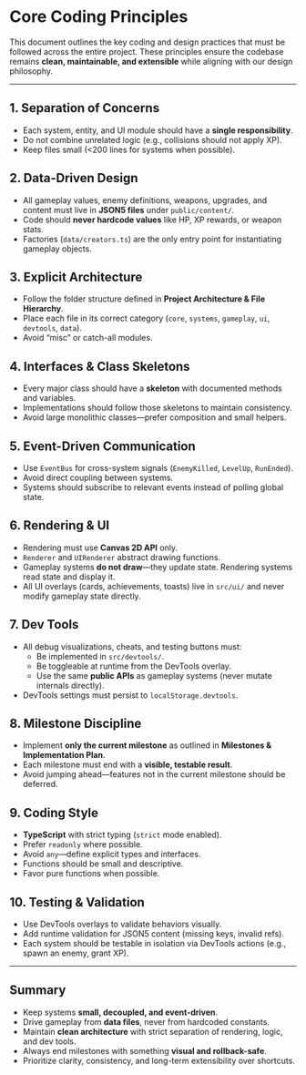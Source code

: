 # Core Coding Principles

This document outlines the key coding and design practices that must be followed across the entire project. These principles ensure the codebase remains **clean, maintainable, and extensible** while aligning with our design philosophy.

---

## 1. Separation of Concerns
- Each system, entity, and UI module should have a **single responsibility**.
- Do not combine unrelated logic (e.g., collisions should not apply XP).
- Keep files small (<200 lines for systems when possible).

## 2. Data-Driven Design
- All gameplay values, enemy definitions, weapons, upgrades, and content must live in **JSON5 files** under `public/content/`.
- Code should **never hardcode values** like HP, XP rewards, or weapon stats.
- Factories (`data/creators.ts`) are the only entry point for instantiating gameplay objects.

## 3. Explicit Architecture
- Follow the folder structure defined in **Project Architecture & File Hierarchy**.
- Place each file in its correct category (`core`, `systems`, `gameplay`, `ui`, `devtools`, `data`).
- Avoid “misc” or catch-all modules.

## 4. Interfaces & Class Skeletons
- Every major class should have a **skeleton** with documented methods and variables.
- Implementations should follow those skeletons to maintain consistency.
- Avoid large monolithic classes—prefer composition and small helpers.

## 5. Event-Driven Communication
- Use `EventBus` for cross-system signals (`EnemyKilled`, `LevelUp`, `RunEnded`).
- Avoid direct coupling between systems.
- Systems should subscribe to relevant events instead of polling global state.

## 6. Rendering & UI
- Rendering must use **Canvas 2D API** only.
- `Renderer` and `UIRenderer` abstract drawing functions.
- Gameplay systems **do not draw**—they update state. Rendering systems read state and display it.
- All UI overlays (cards, achievements, toasts) live in `src/ui/` and never modify gameplay state directly.

## 7. Dev Tools
- All debug visualizations, cheats, and testing buttons must:
  - Be implemented in `src/devtools/`.
  - Be toggleable at runtime from the DevTools overlay.
  - Use the same **public APIs** as gameplay systems (never mutate internals directly).
- DevTools settings must persist to `localStorage.devtools`.

## 8. Milestone Discipline
- Implement **only the current milestone** as outlined in **Milestones & Implementation Plan**.
- Each milestone must end with a **visible, testable result**.
- Avoid jumping ahead—features not in the current milestone should be deferred.

## 9. Coding Style
- **TypeScript** with strict typing (`strict` mode enabled).
- Prefer `readonly` where possible.
- Avoid `any`—define explicit types and interfaces.
- Functions should be small and descriptive.
- Favor pure functions when possible.

## 10. Testing & Validation
- Use DevTools overlays to validate behaviors visually.
- Add runtime validation for JSON5 content (missing keys, invalid refs).
- Each system should be testable in isolation via DevTools actions (e.g., spawn an enemy, grant XP).

---

## Summary
- Keep systems **small, decoupled, and event-driven**.
- Drive gameplay from **data files**, never from hardcoded constants.
- Maintain **clean architecture** with strict separation of rendering, logic, and dev tools.
- Always end milestones with something **visual and rollback-safe**.
- Prioritize clarity, consistency, and long-term extensibility over shortcuts.